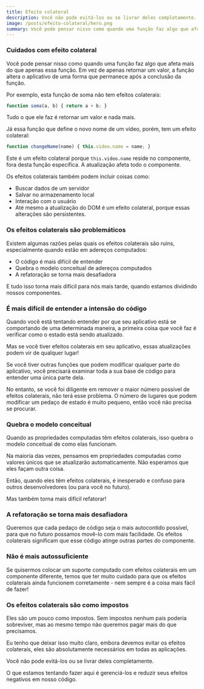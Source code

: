 ```yaml
---
title: Efeito colateral
description: Você não pode evitá-los ou se livrar deles completamente.
image: /posts/efeito-colateral/hero.png
summary: Você pode pensar nisso como quando uma função faz algo que afeta mais do que apenas essa função. Em vez de apenas retornar um valor, a função altera o aplicativo de uma forma que permanece após a conclusão da função.
---
```


### Cuidados com efeito colateral

Você pode pensar nisso como quando uma função faz algo que afeta mais do que apenas essa função. Em vez de apenas retornar um valor, a função altera o aplicativo de uma forma que permanece após a conclusão da função.

Por exemplo, esta função de soma não tem efeitos colaterais:

```js
function soma(a, b) { return a + b; }
```

Tudo o que ele faz é retornar um valor e nada mais.

Já essa função que define o novo nome de um vídeo, porém, tem um efeito colateral:

```js
function changeName(name) { this.video.name = name; }
```

Este é um efeito colateral porque `this.video.name` reside no componente, fora desta função específica. A atualização afeta todo o componente.

Os efeitos colaterais também podem incluir coisas como:

- Buscar dados de um servidor
- Salvar no armazenamento local
- Interação com o usuário
- Até mesmo a atualização do DOM é um efeito colateral, porque essas alterações são persistentes.
  
### Os efeitos colaterais são problemáticos

Existem algumas razões pelas quais os efeitos colaterais são ruins, especialmente quando estão em adereços computados:

- O código é mais difícil de entender
- Quebra o modelo conceitual de adereços computados
- A refatoração se torna mais desafiadora

E tudo isso torna mais difícil para nós mais tarde, quando estamos dividindo nossos componentes.

### É mais difícil de entender a intensão do código

Quando você está tentando entender por que seu aplicativo está se comportando de uma determinada maneira, a primeira coisa que você faz é verificar como o estado está sendo atualizado.

Mas se você tiver efeitos colaterais em seu aplicativo, essas atualizações podem vir de qualquer lugar!

Se você tiver outras funções que podem modificar qualquer parte do aplicativo, você precisará examinar toda a sua base de código para entender uma única parte dela.

No entanto, se você foi diligente em remover o maior número possível de efeitos colaterais, não terá esse problema. O número de lugares que podem modificar um pedaço de estado é muito pequeno, então você não precisa se procurar.

### Quebra o modelo conceitual

Quando as propriedades computadas têm efeitos colaterais, isso quebra o modelo conceitual de como elas funcionam.

Na maioria das vezes, pensamos em propriedades computadas como valores únicos que se atualizarão automaticamente. Não esperamos que eles façam outra coisa.

Então, quando eles têm efeitos colaterais, é inesperado e confuso para outros desenvolvedores (ou para você no futuro).

Mas também torna mais difícil refatorar!

### A refatoração se torna mais desafiadora

Queremos que cada pedaço de código seja o mais autocontido possível, para que no futuro possamos movê-lo com mais facilidade. Os efeitos colaterais significam que esse código atinge outras partes do componente.

### Não é mais autossuficiente

Se quisermos colocar um suporte computado com efeitos colaterais em um componente diferente, temos que ter muito cuidado para que os efeitos colaterais ainda funcionem corretamente - nem sempre é a coisa mais fácil de fazer!

### Os efeitos colaterais são como impostos

Eles são um pouco como impostos. Sem impostos nenhum país poderia sobreviver, mas ao mesmo tempo não queremos pagar mais do que precisamos.

Eu tenho que deixar isso muito claro, embora devemos evitar os efeitos colaterais, eles são absolutamente necessários em todas as aplicações.

Você não pode evitá-los ou se livrar deles completamente.

O que estamos tentando fazer aqui é gerenciá-los e reduzir seus efeitos negativos em nosso código.

